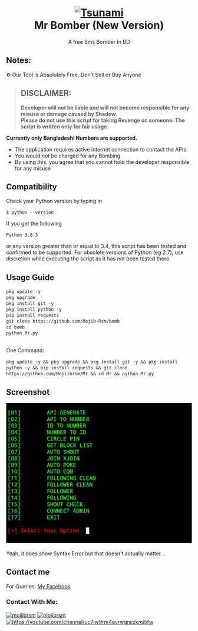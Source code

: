 <h1 align="center">
 <br>
  <a href="https://github.com/Mojib-Rsm/bomb/">
  <img src="http://bomb-app.themrnews.com/img/bomberlogo.png"
  alt="Tsunami">
  </a><br>
  Mr Bomber (New Version)
  <br>
</h1>


<p align="center">A free Sms Bomber In BD</p>

## Notes:
⚙ Our Tool is Absolutely Free, Don't Sell or Buy Anyone
> ## DISCLAIMER:
> **Developer will not be liable and will not become
responsible for any misuse or damage caused by Shadow.**  
**Please do not use this script for taking Revenge on someone. The script is written only for fair usage.**

**Currently only Bangladeshi Numbers are supported.**


- The application requires active internet connection to contact the APIs
- You would not be charged for any Bombing
- By using this, you agree that you cannot hold the developer responsible for any misuse

## Compatibility
Check your Python version by typing in
```shell script
$ python --version
```
If you get the following
```shell script
Python 3.8.3
```
or any version greater than or equal to 3.4, this script has been tested and confirmed to be supported. For obsolete versions of Python (eg 2.7), use discretion while executing the script as it has not been tested there.



## Usage Guide

```
pkg update -y
pkg upgrade
pkg install git -y
pkg install python -y
pip install requests
git clone https://github.com/Mojib-Rsm/bomb
cd bomb
python Mr.py
```
<br>One Command:<br>

```
pkg update -y && pkg upgrade && pkg install git -y && pkg install python -y && pip install requests && git clone https://github.com/Mojiibrsm/Mr && cd Mr && python Mr.py
```

## Screenshot

<a href="https://github.com/Mojib-Rsm/bomb/blob/main/Mr-Bomber-Logo.jpg"><img alt="Screenshots" title="Screenshots" src="https://github.com/Mojiibrsm/Mr/blob/main/Mr_Tools%20(Mojib%20Rsm).jpg"/></a><br><br>
Yeah, it does show Syntax Error but that doesn't actually matter...<br>


## Contact me  

For Queries: [My Facebook](https://www.facebook.com/Mojiibrsm/)
<h3 align="left">Contact With Me:</h3>
<p align="left">
<a href="https://fb.com/mojiib.rsm" target="blank"><img align="center" src="https://raw.githubusercontent.com/rahuldkjain/github-profile-readme-generator/master/src/images/icons/Social/facebook.svg" alt="mojiibrsm" height="30" width="40" /></a>
<a href="https://instagram.com/mojibrsm" target="blank"><img align="center" src="https://raw.githubusercontent.com/rahuldkjain/github-profile-readme-generator/master/src/images/icons/Social/instagram.svg" alt="mojibrsm" height="30" width="40" /></a>
<a href="https://www.youtube.com/c/https://youtube.com/mrteamtiger" target="blank"><img align="center" src="https://raw.githubusercontent.com/rahuldkjain/github-profile-readme-generator/master/src/images/icons/Social/youtube.svg" alt="https://youtube.com/channel/uc7jw9rm4ovrwgnjizkmj5fw" height="30" width="40" /></a>
</p>

